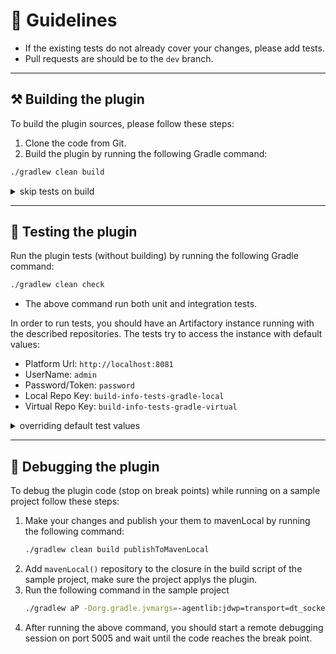 # 📖 Guidelines

- If the existing tests do not already cover your changes, please add tests.
- Pull requests are should be to the ``dev`` branch.

---

## ⚒️ Building the plugin

To build the plugin sources, please follow these steps:

1. Clone the code from Git.
2. Build the plugin by running the following Gradle command:

```bash
./gradlew clean build
```
<details>
<summary> skip tests on build </summary>

To build the code without running the tests, add the "-x" option to exclude task:
```bash
./gradlew clean build -x functionalTest
```

</details>

---

## 🧪 Testing the plugin
Run the plugin tests (without building) by running the following Gradle command:

```bash
./gradlew clean check
```
* The above command run both unit and integration tests.

In order to run tests, you should have an Artifactory instance running with the described repositories.
The tests try to access the instance with default values:
* Platform Url: `http://localhost:8081`
* UserName: `admin`
* Password/Token: `password`
* Local Repo Key: `build-info-tests-gradle-local`
* Virtual Repo Key: `build-info-tests-gradle-virtual`

<details>
<summary>overriding default test values</summary>

overriding those values can be done by using environment variables:
```bash
export BITESTS_PLATFORM_URL='http://localhost:8081'
export BITESTS_PLATFORM_USERNAME=admin
export BITESTS_PLATFORM_ADMIN_TOKEN=password
exeport BITESTS_ARTIFACTORY_LOCAL_REPO=build-info-tests-gradle-local
exeport BITESTS_ARTIFACTORY_VIRTUAL_REPO=build-info-tests-gradle-virtual
```

</details>

---
## 🐞 Debugging the plugin

To debug the plugin code (stop on break points) while running on a sample project follow these steps:
1. Make your changes and publish your them to mavenLocal by running the following command:
    ```bash
    ./gradlew clean build publishToMavenLocal
    ```
2. Add ```mavenLocal()``` repository to the closure in the build script of the sample project, make sure the project applys the plugin.
3. Run the following command in the sample project
    ```bash
    ./gradlew aP -Dorg.gradle.jvmargs=-agentlib:jdwp=transport=dt_socket,server=y,suspend=y,address=5005
    ```
4. After running the above command, you should start a remote debugging session on port 5005 and wait until the code reaches the break point.